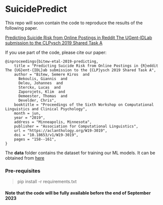 # SuicidePredict
This repo will soon contain the code to reproduce the results of the following paper.

[Predicting Suicide Risk from Online Postings in Reddit The UGent-IDLab submission to the CLPysch 2019 Shared Task A](https://aclanthology.org/W19-3019/)


If you use part of the code, please cite our paper:

```  
@inproceedings{bitew-etal-2019-predicting,
    title = "Predicting Suicide Risk from Online Postings in {R}eddit The {UG}ent-{IDL}ab submission to the {CLP}ysch 2019 Shared Task A",
    author = "Bitew, Semere Kiros  and
      Bekoulis, Giannis  and
      Deleu, Johannes  and
      Sterckx, Lucas  and
      Zaporojets, Klim  and
      Demeester, Thomas  and
      Develder, Chris",
    booktitle = "Proceedings of the Sixth Workshop on Computational Linguistics and Clinical Psychology",
    month = jun,
    year = "2019",
    address = "Minneapolis, Minnesota",
    publisher = "Association for Computational Linguistics",
    url = "https://aclanthology.org/W19-3019",
    doi = "10.18653/v1/W19-3019",
    pages = "158--161",
}

```

The **data** folder contains the dataset for training our ML models. It can be obtained from [here](http://users.umiacs.umd.edu/~resnik/umd_reddit_suicidality_dataset.html)


### Pre-requisites ###

> pip install -r requirements.txt

#### Note that the code will be fully available before the end of September 2023 ####


